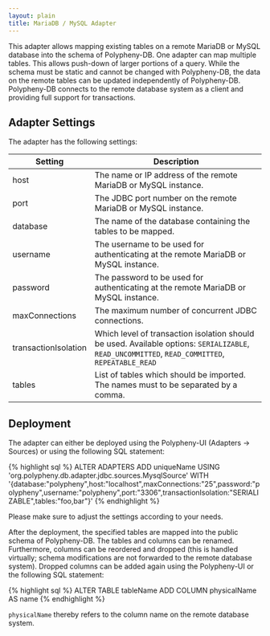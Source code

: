 ```yaml
---
layout: plain
title: MariaDB / MySQL Adapter
---
```


This adapter allows mapping existing tables on a remote MariaDB or MySQL database into the schema of Polypheny-DB. One adapter can map multiple tables. This allows push-down of larger portions of a query. While the schema must be static and cannot be changed with Polypheny-DB, the data on the remote tables can be updated independently of Polypheny-DB. Polypheny-DB connects to the remote database system as a client and providing full support for transactions.


## Adapter Settings

The adapter has the following settings: 

| Setting              | Description                                                                                                                                                       |
|----------------------|-------------------------------------------------------------------------------------------------------------------------------------------------------------------|
| host                 | The name or IP address of the remote MariaDB or MySQL instance.                                                                                                   |
| port                 | The JDBC port number on the remote MariaDB or MySQL instance.                                                                                                     |
| database             | The name of the database containing the tables to be mapped.                                                                                                      |
| username             | The username to be used for authenticating at the remote MariaDB or MySQL instance.                                                                               |
| password             | The password to be used for authenticating at the remote MariaDB or MySQL instance.                                                                               |
| maxConnections       | The maximum number of concurrent JDBC connections.                                                                                                                |
| transactionIsolation | Which level of transaction isolation should be used. Available options: `SERIALIZABLE`, `READ_UNCOMMITTED`, `READ_COMMITTED`, `REPEATABLE_READ`                   |
| tables               | List of tables which should be imported. The names must to be separated by a comma.                                                                               |


## Deployment

The adapter can either be deployed using the Polypheny-UI (Adapters -> Sources) or using the following SQL statement:

{% highlight sql %}
ALTER ADAPTERS ADD uniqueName 
   USING 'org.polypheny.db.adapter.jdbc.sources.MysqlSource' 
   WITH '{database:"polypheny",host:"localhost",maxConnections:"25",password:"polypheny",username:"polypheny",port:"3306",transactionIsolation:"SERIALIZABLE",tables:"foo,bar"}'
{% endhighlight %}

Please make sure to adjust the settings according to your needs.

After the deployment, the specified tables are mapped into the public schema of Polypheny-DB. The tables and columns can be renamed. Furthermore, columns can be reordered and dropped (this is handled virtually; schema modifications are not forwarded to the remote database system). Dropped columns can be added again using the Polypheny-UI or the following SQL statement:

{% highlight sql %}
ALTER TABLE tableName ADD COLUMN physicalName AS name
{% endhighlight %}

`physicalName` thereby refers to the column name on the remote database system. 
